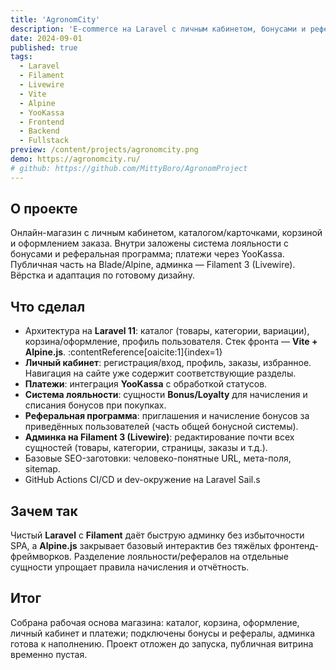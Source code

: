 ```yaml
---
title: 'AgronomCity'
description: 'E-commerce на Laravel с личным кабинетом, бонусами и реферальной программой.'
date: 2024-09-01
published: true
tags:
  - Laravel
  - Filament
  - Livewire
  - Vite
  - Alpine
  - YooKassa
  - Frontend
  - Backend
  - Fullstack
preview: /content/projects/agronomcity.png
demo: https://agronomcity.ru/
# github: https://github.com/MittyBoro/AgronomProject
---
```


## О проекте

Онлайн-магазин с личным кабинетом, каталогом/карточками, корзиной и оформлением заказа. Внутри заложены система лояльности с бонусами и реферальная программа; платежи через YooKassa. Публичная часть на Blade/Alpine, админка — Filament 3 (Livewire). Вёрстка и адаптация по готовому дизайну.

## Что сделал

- Архитектура на **Laravel 11**: каталог (товары, категории, вариации), корзина/оформление, профиль пользователя. Стек фронта — **Vite + Alpine.js**. :contentReference[oaicite:1]{index=1}
- **Личный кабинет**: регистрация/вход, профиль, заказы, избранное. Навигация на сайте уже содержит соответствующие разделы.
- **Платежи**: интеграция **YooKassa** с обработкой статусов.
- **Система лояльности**: сущности **Bonus/Loyalty** для начисления и списания бонусов при покупках.
- **Реферальная программа**: приглашения и начисление бонусов за приведённых пользователей (часть общей бонусной системы).
- **Админка на Filament 3 (Livewire)**: редактирование почти всех сущностей (товары, категории, страницы, заказы и т.д.).
- Базовые SEO-заготовки: человеко-понятные URL, мета-поля, sitemap.
- GitHub Actions CI/CD и dev-окружение на Laravel Sail.s

## Зачем так

Чистый **Laravel** с **Filament** даёт быструю админку без избыточности SPA, а **Alpine.js** закрывает базовый интерактив без тяжёлых фронтенд-фреймворков. Разделение лояльности/рефералов на отдельные сущности упрощает правила начисления и отчётность.

## Итог

Собрана рабочая основа магазина: каталог, корзина, оформление, личный кабинет и платежи; подключены бонусы и рефералы, админка готова к наполнению. Проект отложен до запуска, публичная витрина временно пустая.
